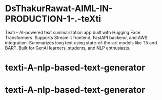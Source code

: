 # DsThakurRawat-AIML-IN-PRODUCTION-1-.-teXti
Texti – AI-powered text summarization app built with Hugging Face Transformers. Supports Streamlit frontend, FastAPI backend, and AWS integration. Summarizes long text using state-of-the-art models like T5 and BART. Built for GenAI learners, students, and NLP enthusiasts.
# texti-A-nlp-based-text-generator
# texti-A-nlp-based-text-generator
